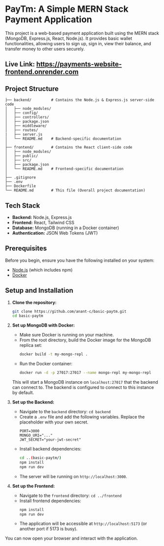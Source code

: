 # PayTm: A Simple MERN Stack Payment Application

This project is a web-based payment application built using the MERN stack (MongoDB, Express.js, React, Node.js). It provides basic wallet functionalities, allowing users to sign up, sign in, view their balance, and transfer money to other users securely.

## Live Link: https://payments-website-frontend.onrender.com
## Project Structure
```
├── backend/         # Contains the Node.js & Express.js server-side code
│   ├── node_modules/
│   ├── config/
│   ├── controllers/
│   ├── package.json
│   ├── middleware/
│   ├── routes/
|   ├── server.js
│   └── README.md    # Backend-specific documentation
│
├── frontend/        # Contains the React client-side code
│   ├── node_modules/
│   ├── public/
│   ├── src/
│   ├── package.json
│   └── README.md    # Frontend-specific documentation
│
├── .gitignore
├── .env
├── Dockerfile
└── README.md        # This file (Overall project documentation)
```

## Tech Stack

-   **Backend:** Node.js, Express.js
-   **Frontend:** React, Tailwind CSS
-   **Database:** MongoDB (running in a Docker container)
-   **Authentication:** JSON Web Tokens (JWT)

## Prerequisites

Before you begin, ensure you have the following installed on your system:
-   [Node.js](https://nodejs.org/en/) (which includes npm)
-   [Docker](https://www.docker.com/get-started)

## Setup and Installation

1.  **Clone the repository:**
    ```bash
    git clone https://github.com/anant-c/basic-paytm.git
    cd basic-paytm
    ```

2.  **Set up MongoDB with Docker:**
    -   Make sure Docker is running on your machine.
    -   From the root directory, build the Docker image for the MongoDB replica set:
        ```bash
        docker build -t my-mongo-repl .
        ```
    -   Run the Docker container:
        ```bash
        docker run -d -p 27017:27017 --name mongo-repl my-mongo-repl
        ```
    This will start a MongoDB instance on `localhost:27017` that the backend can connect to. The backend is configured to connect to this instance by default.

3.  **Set up the Backend:**
    -   Navigate to the `backend` directory: `cd backend`
    -   Create a `.env` file and add the following variables. Replace the placeholder with your own secret.
        ```env
        PORT=3000
        MONGO_URI="..."
        JWT_SECRET="your-jwt-secret"
        ```
    -   Install backend dependencies:
        ```bash
        cd ..(basic-paytm/)
        npm install
        npm run dev 
        ```
    -   The server will be running on `http://localhost:3000`.

4.  **Set up the Frontend:**
    -   Navigate to the `frontend` directory: `cd ../frontend`
    -   Install frontend dependencies:
        ```bash
        npm install
        npm run dev
        ```
    -   The application will be accessible at `http://localhost:5173` (or another port if 5173 is busy).


You can now open your browser and interact with the application.